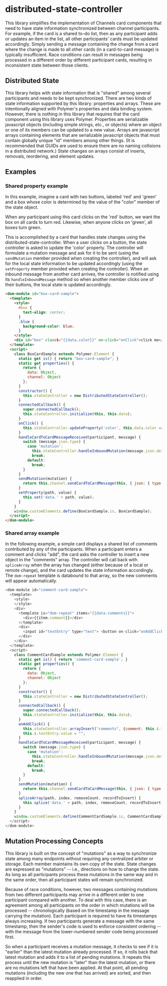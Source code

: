 # distributed-state-controller

This library simplifies the implementation of Channels card components that need to have state information synchronized between channel participants.  For example, if the card is a shared to-do list, then as any participant adds or updates an item in the list, all other participants' cards must be updated accordingly.  Simply sending a message containing the change from a card where the change is made to all other cards (in a card-to-card message) is typically insufficient.  Race conditions can result in messages being processed in a different order by different participant cards, resulting in inconsistent state between those clients.

## Distributed State

This library helps with state information that is "shared" among several participants and needs to be kept synchronized.  There are two kinds of state information supported by this library:  properties and arrays.  These are intentionally aligned with Polymer's properties and data binding system.  However, there is nothing in this library that requires that the card component using this library uses Polymer.  Properties are serializable javascript objects (including simple strings, etc., or objects) where an object or one of its members can be updated to a new value.  Arrays are javascript arrays containing elements that are serializable javascript objects that must contain globally unique "id" members among other things.  (It is recommended that GUIDs are used to ensure there are no naming collisions in a distributed network.)  State changes on arrays consist of inserts, removals, reordering, and element updates.

## Examples

### Shared property example

In this example, imagine a card with two buttons, labeled 'red' and 'green' and a box whose color is determined by the value of the "color" member of the state object.

When any participant using this card clicks on the 'red' button, we want the box on all cards to turn red.  Likewise, when anyone clicks on 'green', all boxes turn green.

This is accomplished by a card that handles state changes using the distributed-state-controller.  When a user clicks on a button, the state controller is asked to update the 'color' property.  The controller will formulate a mutation message and ask for it to be sent (using the `sendMutation` member provided when creating the controller), and will ask for the local state information to be updated accordingly (using the `setProperty` member provided when creating the controller).  When an inbound message from another card arrives, the controller is notified using its `handleInboundMessage` method so when another member clicks one of their buttons, the local state is updated accordingly.

```html
<dom-module id="box-card-sample">
  <template>
    <style>
      #box {
        text-align: center;
      }
      .blue {
        background-color: blue;
      }
    </style>
    <div id="box" class$="{{data.color}}" on-click="onClick">click me</div>
  </template>
  <script>
    class BoxCardSample extends Polymer.Element {
      static get is() { return "box-card-sample"; }
      static get properties() {
        return {
          data: Object,
          channel: Object
        };
      }
      constructor() {
        this.stateController = new DistributedStateController();
      }
      connectedCallback() {
        super.connectedCallback();
        this.stateController.initialize(this, this.data);
      }
      onClick() {
        this.stateController.updateProperty('color', this.data.color === "blue" ? "" : "blue");
      }
      handleCardToCardMessageReceived(participant, message) {
        switch (message.json.type) {
          case 'mutation':
            this.stateController.handleInboundMutation(message.json.details, message);
            break;
          default:
            break;
        }
      }
      sendMutation(mutation) {
        return this.channel.sendCardToCardMessage(this, { json: { type: "mutation", details: mutation } }, true, false);
      }
      setProperty(path, value) {
        this.set('data.' + path, value);
      }
    }
    window.customElements.define(BoxCardSample.is, BoxCardSample);
  </script>
</dom-module>
```

### Shared array example

In the following example, a simple card displays a shared list of comments contributed by any of the participants.  When a participant enters a comment and clicks "add", the card asks the controller to insert a new object in the "comments" array.  The controller will call back with `spliceArray` when the array has changed (either because of a local or remote change), and the card updates the state information accordingly.  The `dom-repeat` template is databound to that array, so the new comments will appear automatically.

```javascript
<dom-module id="comment-card-sample">
  <template>
    <style>
    </style>
    <div>
      <template is="dom-repeat" items="{{data.comments}}">
        <div>{{item.comment}}</div>
      </template>
      <div>
        <input id="textEntry" type="text"> <button on-click="onAddClick">Add</button>
      </div>
    </div>
  </template>
  <script>
    class CommentCardSample extends Polymer.Element {
      static get is() { return 'comment-card-sample'; }
      static get properties() {
        return {
          data: Object,
          channel: Object
        };
      }
      constructor() {
        this.stateController = new DistributedStateController();
      }
      connectedCallback() {
        super.connectedCallback();
        this.stateController.initialize(this, this.data);
      }
      onAddClick() {
        this.stateController.arrayInsert("comments", {comment: this.$.textEntry.value });
        this.$.textEntry.value = "";
      }
      handleCardToCardMessageReceived(participant, message) {
        switch (message.json.type) {
          case 'mutation':
            this.stateController.handleInboundMutation(message.json.details, message);
            break;
          default:
            break;
        }
      }
      sendMutation(mutation) {
        return this.channel.sendCardToCardMessage(this, { json: { type: "mutation", details: mutation } }, true, false);
      }
      spliceArray(path, index, removeCount, recordToInsert) {
        this.splice('data.' + path, index, removeCount, recordToInsert);
      }
    }
    window.customElements.define(CommentCardSample.is, CommentCardSample);
  </script>
</dom-module>
```

## Mutation Processing Concepts

This library is built on the concept of "mutations" as a way to synchronize state among many endpoints without requiring any centralized arbiter or storage.  Each member maintains its own copy of the state.  State changes are expressed as "mutations" -- i.e., directions on how to change the state.  As long as all participants process these mutations in the same way and in the same order, then all participant states will remain synchronized.

Because of race conditions, however, two messages containing mutations from two different participants may arrive in a different order to one participant compared with another.  To deal with this case, there is an agreement among all participants on the order in which mutations will be processed -- chronologically (based on the timestamp in the message carrying the mutation).  Each participant is required to have its timestamps always increasing.  If two participants generate a message with the same timestamp, then the sender's code is used to enforce consistent ordering -- with the message from the lower-numbered sender code being processed first.

So when a participant receives a mutation message, it checks to see if it is "earlier" than the latest mutation already processed.  If so, it rolls back that latest mutation and adds it to a list of pending mutations.  It repeats this process until the new mutation is "later" than the latest mutation, or there are no mutations left that have been applied.  At that point, all pending mutations (including the new one that has arrived) are sorted, and then reapplied in order.